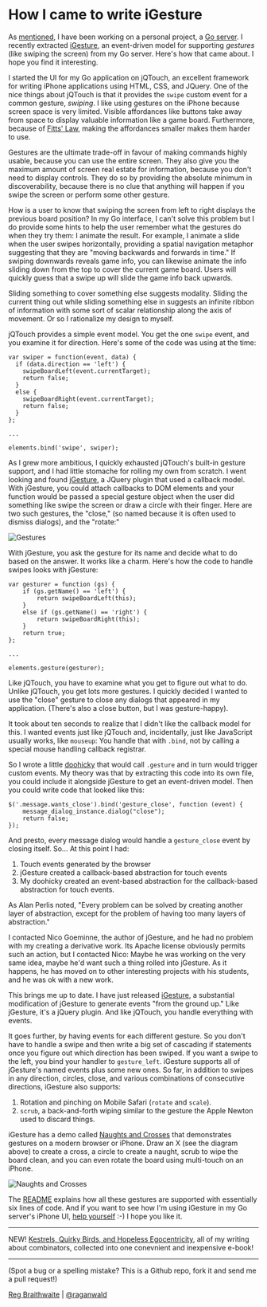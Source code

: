 How I came to write iGesture
===

As [mentioned][sw], I have been working on a personal project, a [Go server][go]. I recently extracted [iGesture][ig], an event-driven model for supporting *gestures* (like swiping the screen) from my Go server. Here's how that came about. I hope you find it interesting.

I started the UI for my Go application on jQTouch, an excellent framework for writing iPhone applications using HTML, CSS, and JQuery. One of the nice things about jQTouch is that it provides the `swipe` custom event for a common gesture, *swiping*. I like using gestures on the iPhone because screen space is very limited. Visible affordances like buttons take away from space to display valuable information like a game board. Furthermore, because of [Fitts' Law](http://en.wikipedia.org/wiki/Fitts's_law "Fitts's law - Wikipedia, the free encyclopedia"), making the affordances smaller makes them harder to use.

Gestures are the ultimate trade-off in favour of making commands highly usable, because you can use the entire screen. They also give you the maximum amount of screen real estate for information, because you don't need to display controls. They do so by providing the absolute minimum in discoverability, because there is no clue that anything will happen if you swipe the screen or perform some other gesture.

How is a user to know that swiping the screen from left to right displays the previous board position? In my Go interface, I can't solve this problem but I do provide some hints to help the user remember what the gestures do when they try them: I animate the result. For example, I animate a slide when the user swipes horizontally, providing a spatial navigation metaphor suggesting that they are "moving backwards and forwards in time." If swiping downwards reveals game info, you can likewise animate the info sliding down from the top to cover the current game board. Users will quickly guess that a swipe up will slide the game info back upwards.

Sliding something to cover something else suggests modality. Sliding the current thing out while sliding something else in suggests an infinite ribbon of information with some sort of scalar relationship along the axis of movement. Or so I rationalize my design to myself.

jQTouch provides a simple event model. You get the one `swipe` event, and you examine it for direction. Here's some of the code was using at the time:

    var swiper = function(event, data) {
      if (data.direction == 'left') {
        swipeBoardLeft(event.currentTarget);
        return false;
      }
      else {
        swipeBoardRight(event.currentTarget);
        return false;
      }
    };
    
    ...
    
    elements.bind('swipe', swiper);

As I grew more ambitious, I quickly exhausted jQTouch's built-in gesture support, and I had little stomache for rolling my own from scratch. I went looking and found [jGesture][jg], a JQuery plugin that used a callback model. With jGesture, you could attach callbacks to DOM elements and your function would be passed a special gesture object when the user did something like swipe the screen or draw a circle with their finger. Here are two such gestures, the "close," (so named because it is often used to dismiss dialogs), and the "rotate:"

![Gestures][gestures]

With jGesture, you ask the gesture for its name and decide what to do based on the answer. It works like a charm. Here's how the code to handle swipes looks with jGesture:

    var gesturer = function (gs) {
    	if (gs.getName() == 'left') {
    		return swipeBoardLeft(this);
    	}
    	else if (gs.getName() == 'right') {
    		return swipeBoardRight(this);
    	}
    	return true;
    };
    
    ...

    elements.gesture(gesturer);
    
Like jQTouch, you have to examine what you get to figure out what to do. Unlike jQTouch, you get lots more gestures. I quickly decided I wanted to use the "close" gesture to close any dialogs that appeared in my application. (There's also a close button, but I was gesture-happy).

It took about ten seconds to realize that I didn't like the callback model for this. I wanted events just like jQTouch and, incidentally, just like JavaScript usually works, like `mouseup`: You handle that with `.bind`, not by calling a special mouse handling callback registrar.

So I wrote a little [doohicky][eventified] that would call `.gesture` and in turn would trigger custom events. My theory was that by extracting this code into its own file, you could include it alongside jGesture to get an event-driven model. Then you could write code that looked like this:

    $('.message.wants_close').bind('gesture_close', function (event) {
    	message_dialog_instance.dialog("close");
    	return false;
    });

And presto, every message dialog would handle a `gesture_close` event by closing itself. So... At this point I had:

1. Touch events generated by the browser
2. jGesture created a callback-based abstraction for touch events
3. My doohicky created an event-based abstraction for the callback-based abstraction for touch events.

As Alan Perlis noted, "Every problem can be solved by creating another layer of abstraction, except for the problem of having too many layers of abstraction."

I contacted Nico Goeminne, the author of jGesture, and he had no problem with my creating a derivative work. Its Apache license obviously permits such an action, but I contacted Nico: Maybe he was working on the very same idea, maybe he'd want such a thing rolled into jGesture. As it happens, he has moved on to other interesting projects with his students, and he was ok with a new work.

This brings me up to date. I have just released [iGesture][ig], a substantial modification of jGesture to generate events "from the ground up." Like jGesture, it's a jQuery plugin. And like jQTouch, you handle everything with events.

It goes further, by having events for each different gesture. So you don't have to handle a swipe and then write a big set of cascading if statements once you figure out which direction has been swiped. If you want a swipe to the left, you bind your handler to `gesture_left`. iGesture supports all of jGesture's named events plus some new ones. So far, in addition to swipes in any direction, circles, close, and various combinations of consecutive directions, iGesture also supports:

1. Rotation and pinching on Mobile Safari (`rotate` and `scale`).
2. `scrub`, a back-and-forth wiping similar to the gesture the Apple Newton used to discard things.

iGesture has a demo called [Naughts and Crosses][nc] that demonstrates gestures on a modern browser or iPhone. Draw an X (see the diagram above) to create a cross, a circle to create a naught, scrub to wipe the board clean, and you can even rotate the board using multi-touch on an iPhone.

![Naughts and Crosses][oxox]

The [README][igreadme] explains how all these gestures are supported with essentially six lines of code. And if you want to see how I'm using iGesture in my Go server's iPhone UI, [help yourself][gojs] :-) I hope you like it.

----
  
NEW! [Kestrels, Quirky Birds, and Hopeless Egocentricity](http://leanpub.com/combinators), all of my writing about combinators, collected into one conevnient and inexpensive e-book!

---

(Spot a bug or a spelling mistake? This is a Github repo, fork it and send me a pull request!)

[Reg Braithwaite](http://braythwayt.com) | [@raganwald](http://twitter.com/raganwald)

[go]: http://github.com/raganwald/wood_and_stones
[sw]: http://github.com/raganwald/homoiconic/blob/master/2010/03/significant_whitespace.md#readme "Significant Whitespace"
[jg]: http://web.siruna.com/nico/jgesture/documentation.html
[gestures]: /raganwald-deprecated/iGesture/raw/master/about/gestures.png  "Example Gestures"
[eventified]: http://github.com/raganwald/wood_and_stones/blob/4562b25a40b3ef2e22aec9811921f622f84a2bff/public/javascripts/jgesture.eventified.js "jgesture.eventified.js"
[ig]: http://github.com/raganwald-deprecated/iGesture
[igreadme]: http://github.com/raganwald-deprecated/iGesture#readme
[nc]: http://raganwald.github.com/iGesture/naughts_and_crosses.html
[oxox]: /raganwald-deprecated/iGesture/raw/master/about/oxox.png  "Naughts and Crosses"
[gojs]: http://github.com/raganwald/wood_and_stones/blob/master/public/javascripts/application.js "application.js"